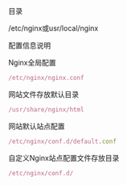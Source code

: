 目录

/etc/nginx或usr/local/nginx



配置信息说明

Nginx全局配置

```javascript
/etc/nginx/nginx.conf
```



网站文件存放默认目录

```javascript
/usr/share/nginx/html
```

网站默认站点配置

```javascript
/etc/nginx/conf.d/default.conf
```

自定义Nginx站点配置文件存放目录

```javascript
/etc/nginx/conf.d/
```



